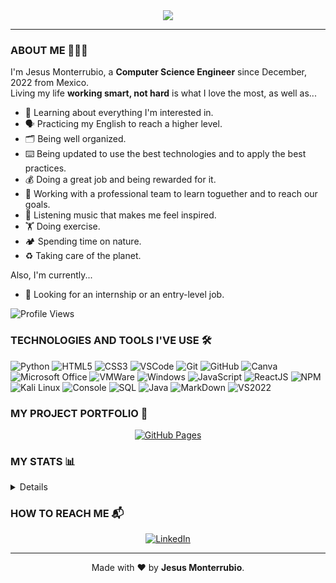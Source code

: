 <div align="center">
  <img src="https://readme-typing-svg.herokuapp.com?font=Comfortaa&color=%23DAA520&size=30&center=true&vCenter=true&width=450&lines=Hi+There!+%F0%9F%91%8B;I'm+Jesus+Monterrubio+%F0%9F%98%8E;A+Computer+Science+Engineer+%F0%9F%92%BB;Nice+To+Meet+You!+%F0%9F%99%8C">
  <br>
  
  ---
</div>

### ABOUT ME 👨🏽‍💻 

I'm Jesus Monterrubio, a **Computer Science Engineer** since December, 2022 from Mexico.
<br>
Living my life **working smart, not hard** is what I love the most, as well as...

- 🧠 Learning about everything I'm interested in.
- 🗣 Practicing my English to reach a higher level.
- 🗂️ Being well organized. 
- ⌨️ Being updated to use the best technologies and to apply the best practices.
- 💰 Doing a great job and being rewarded for it.
- 👥 Working with a professional team to learn toguether and to reach our goals.
- 🎷 Listening music that makes me feel inspired.
- 🏋️ Doing exercise.
- 🏕️ Spending time on nature.
- ♻️ Taking care of the planet.

Also, I'm currently...

- 🔭 Looking for an internship or an entry-level job.

![Profile Views](https://komarev.com/ghpvc/?username=v-crypt)

### TECHNOLOGIES AND TOOLS I'VE USE 🛠

![Python](https://img.icons8.com/color/30/python.png)
![HTML5](https://img.icons8.com/color/30/html-5.png)
![CSS3](https://img.icons8.com/color/30/css3.png)
![VSCode](https://img.icons8.com/color/30/visual-studio-code-2019.png)
![Git](https://img.icons8.com/color/30/git.png)
![GitHub](https://img.icons8.com/color/30/github.png)
![Canva](https://img.icons8.com/color/30/canva.png)
![Microsoft Office](https://img.icons8.com/color/30/microsoft.png)
![VMWare](https://img.icons8.com/color/30/vmware.png)
![Windows](https://img.icons8.com/color/30/windows-10.png)
![JavaScript](https://img.icons8.com/color/30/javascript.png)
![ReactJS](https://img.icons8.com/color/30/react-native.png)
![NPM](https://img.icons8.com/color/30/npm.png)
![Kali Linux](https://img.icons8.com/color/30/kali-linux.png)
![Console](https://img.icons8.com/color/30/console.png)
![SQL](https://img.icons8.com/color/30/sql.png)
![Java](https://img.icons8.com/color/48/null/java-coffee-cup-logo--v1.png)
![MarkDown](https://img.icons8.com/color/30/markdown.png)
![VS2022](https://img.icons8.com/color/30/visual-studio.png)

### MY PROJECT PORTFOLIO 💼

<div align="center">
  <a href="https://V-Crypt.github.io"><img src="https://img.shields.io/badge/-GitHub_Pages-444444?style=flat-square&logo=GitHub&logoColor=white" alt="GitHub Pages"></a>
</div>

### MY STATS 📊

<details>
<table align="center" style="text-align:center">
<tr>
<th> ⚡ Wakatime </th>
</tr>
<tr>
<td>

[![V-Crypt's wakatime stats](https://github-readme-stats.vercel.app/api/wakatime?username=V_Crypt&theme=tokyonight&layout=compact&custom_title=Jesús+Monterrubio's+Wakatime+Stats)](https://github.com/V_Crypt/github-readme-stats)
</td>
</tr>
</table>
</details>

### HOW TO REACH ME 📬

<div align="center">
  <a href="https://www.linkedin.com/in/jsmonterrubio/"><img src="https://img.shields.io/badge/-LinkedIn-0e76a8?style=flat-square&logo=Linkedin&logoColor=white" alt="LinkedIn"></a>
  <br>
  
  ---  
  Made with ❤️ by **Jesus Monterrubio**.
</div>
